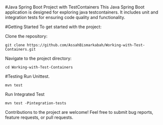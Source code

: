 #Java Spring Boot Project with TestContainers
This Java Spring Boot application is designed for exploring java testcontainers. It includes unit and integration tests for ensuring code quality and functionality.

#Getting Started
To get started with the project:

Clone the repository:

```
git clone https://github.com/AssahBismarkabah/Working-with-Test-Containers.git
```
Navigate to the project directory:
```
cd Working-with-Test-Containers
```
#Testing 
Run  Unittest.
```
mvn test
```
Run Integrated Test
```
mvn test -Pintegration-tests
```

Contributions to the project are welcome! Feel free to submit bug reports, feature requests, or pull requests.
